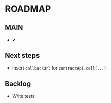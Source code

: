 # ROADMAP

## MAIN

- ✔

## Next steps

- insert `callbackUrl` for `contractApi.call(...)`

## Backlog

- Write tests
